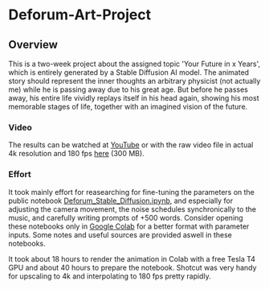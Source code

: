 # Deforum-Art-Project

## Overview

This is a two-week project about the assigned topic 'Your Future in x Years', which is entirely generated by a Stable Diffusion AI model. The animated story should represent the inner thoughts an arbitrary physicist (not actually me) while he is passing away due to his great age. But before he passes away, his entire life vividly replays itself in his head again, showing his most memorable stages of life, together with an imagined vision of the future.

### Video

The results can be watched at [YouTube](https://youtu.be/-6exFRhxuUE) or with the raw video file in actual 4k resolution and 180 fps [here](https://drive.google.com/file/d/1TEdUoAhx-FGojV3SojewortPyGayhdXt/view?usp=sharing) (300 MB).

### Effort

It took mainly effort for reasearching for fine-tuning the parameters on the public notebook [Deforum_Stable_Diffusion.ipynb](https://colab.research.google.com/github/deforum-art/deforum-stable-diffusion/blob/main/Deforum_Stable_Diffusion.ipynb), and especially for adjusting the camera movement, the noise schedules synchronically to the music, and carefully writing prompts of +500 words. Consider opening these notebooks only in [Google Colab](https://colab.research.google.com/) for a better format with parameter inputs. Some notes and useful sources are provided aswell in these notebooks.

It took about 18 hours to render the animation in Colab with a free Tesla T4 GPU and about 40 hours to prepare the notebook. Shotcut was very handy for upscaling to 4k and interpolating to 180 fps pretty rapidly. 
